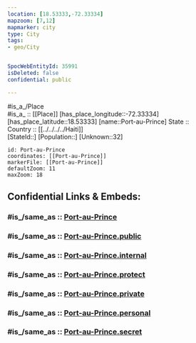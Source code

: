 ```yaml
---
location: [18.53333,-72.33334] 
mapzoom: [7,12] 
mapmarker: city 
type: City
tags:
- geo/City


SpocWebEntityId: 35991
isDeleted: false
confidential: public

---
```

#is_a_/Place  
#is_a_ :: [[Place]] 
[has_place_longitude::-72.33334] 
[has_place_latitude::18.53333] 
[name::Port-au-Prince] 
State ::  
Country :: [[../../../../Haiti]]  
[StateId::] 
[Population::] 
[Unknown::32] 


```leaflet
id: Port-au-Prince
coordinates: [[Port-au-Prince]] 
markerFile: [[Port-au-Prince]] 
defaultZoom: 11 
maxZoom: 18
```


## Confidential Links & Embeds: 

### #is_/same_as :: [Port-au-Prince](/_Standards/Earth/Continent/America~Caribbean/Haiti/Departments~Haiti/Ouest/City/Port-au-Prince.md) 

### #is_/same_as :: [Port-au-Prince.public](/_public/Earth/Continent/America~Caribbean/Haiti/Departments~Haiti/Ouest/City/Port-au-Prince.public.md) 

### #is_/same_as :: [Port-au-Prince.internal](/_internal/Earth/Continent/America~Caribbean/Haiti/Departments~Haiti/Ouest/City/Port-au-Prince.internal.md) 

### #is_/same_as :: [Port-au-Prince.protect](/_protect/Earth/Continent/America~Caribbean/Haiti/Departments~Haiti/Ouest/City/Port-au-Prince.protect.md) 

### #is_/same_as :: [Port-au-Prince.private](/_private/Earth/Continent/America~Caribbean/Haiti/Departments~Haiti/Ouest/City/Port-au-Prince.private.md) 

### #is_/same_as :: [Port-au-Prince.personal](/_personal/Earth/Continent/America~Caribbean/Haiti/Departments~Haiti/Ouest/City/Port-au-Prince.personal.md) 

### #is_/same_as :: [Port-au-Prince.secret](/_secret/Earth/Continent/America~Caribbean/Haiti/Departments~Haiti/Ouest/City/Port-au-Prince.secret.md)

